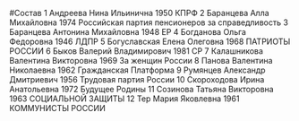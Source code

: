 #Состав
1 Андреева Нина Ильинична 1950 КПРФ
2 Баранцева Алла Михайловна 1974 Российская партия пенсионеров за справедливость
3 Баранцева Антонина Михайловна 1948 ЕР
4 Богданова Ольга Федоровна 1946 ЛДПР
5 Богуславская Елена Олеговна 1968 ПАТРИОТЫ РОССИИ
6 Быков Валерий Владимирович 1981 СР
7 Калашникова Валентина Викторовна 1969 За женщин России
8 Панова Валентина Николаевна 1962 Гражданская Платформа
9 Румянцев Александр Дмитриевич 1956 Трудовая партия России
10 Скороходова Ирина Анатольевна 1972 Будущее Родины
11 Созинова Татьяна Викторовна 1963 СОЦИАЛЬНОЙ ЗАЩИТЫ
12 Тер Мария Яковлевна 1961 КОММУНИСТЫ РОССИИ
